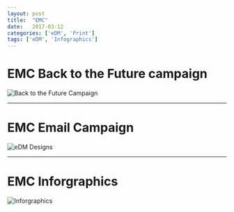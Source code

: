 ```yaml
---
layout: post
title:  "EMC"
date:   2017-03-12
categories: ['eDM', 'Print']
tags: ['eDM', 'Infographics']
---
```


# EMC Back to the Future campaign
![Back to the Future Campaign](https://raw.githubusercontent.com/gbjack/gbjack.github.io/master/assets/images/EMC-BTF-Campaign.png)


---


# EMC Email Campaign
![eDM Designs](https://raw.githubusercontent.com/gbjack/gbjack.github.io/master/assets/images/EMC-eDM.png)


---


# EMC Inforgraphics
![Inforgraphics](https://raw.githubusercontent.com/gbjack/gbjack.github.io/master/assets/images/EMC-infographics.png)
